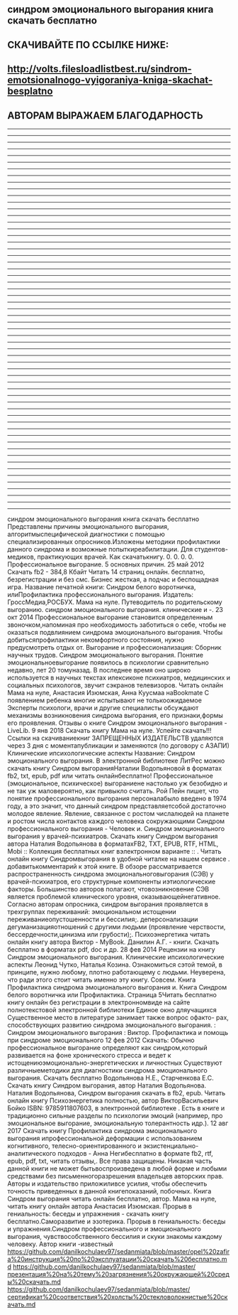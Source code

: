 синдром эмоционального выгорания книга скачать бесплатно
--------------------------------------------------
СКАЧИВАЙТЕ ПО ССЫЛКЕ НИЖЕ:
--------------------------------------------------
http://volts.filesloadlistbest.ru/sindrom-emotsionalnogo-vyigoraniya-kniga-skachat-besplatno
--------------------------------------------------
АВТОРАМ ВЫРАЖАЕМ БЛАГОДАРНОСТЬ
--------------------------------------------------
--------------------------------------------------
--------------------------------------------------
--------------------------------------------------
--------------------------------------------------
--------------------------------------------------
--------------------------------------------------
--------------------------------------------------
--------------------------------------------------
--------------------------------------------------
--------------------------------------------------
--------------------------------------------------
--------------------------------------------------
--------------------------------------------------
--------------------------------------------------
--------------------------------------------------
--------------------------------------------------
--------------------------------------------------
--------------------------------------------------
--------------------------------------------------
--------------------------------------------------
--------------------------------------------------
--------------------------------------------------
--------------------------------------------------
--------------------------------------------------
--------------------------------------------------
--------------------------------------------------
--------------------------------------------------
--------------------------------------------------
--------------------------------------------------
--------------------------------------------------
--------------------------------------------------
--------------------------------------------------
--------------------------------------------------
--------------------------------------------------
--------------------------------------------------
--------------------------------------------------
--------------------------------------------------
--------------------------------------------------
--------------------------------------------------
--------------------------------------------------
--------------------------------------------------
--------------------------------------------------
--------------------------------------------------
--------------------------------------------------
--------------------------------------------------
--------------------------------------------------
--------------------------------------------------
--------------------------------------------------
--------------------------------------------------
--------------------------------------------------
--------------------------------------------------
--------------------------------------------------
--------------------------------------------------
--------------------------------------------------
--------------------------------------------------
--------------------------------------------------
--------------------------------------------------
--------------------------------------------------
синдром эмоционального выгорания книга скачать бесплатно Представлены причины эмоционального выгорания, алгоритмыспецифической диагностики с помощью специализированных опросников.Изложены методики профилактики данного синдрома и возможные попыткиреабилитации. Для студентов-медиков, практикующих врачей. Как скачатькнигу. 0. 0. 0. 0. Профессиональное выгорание. 5 основных причин. 25 май 2012  Cкачать fb2 - 384,8 Кбайт Читать 14 страниц онлайн. бесплатно, безрегистрации и без смс. Бизнес  жесткая, а подчас и беспощадная игра. Название печатной книги: Синдром белого воротничка, илиПрофилактика профессионального выгорания. Издатель: ГроссМедиа,РОСБУХ. Мама на нуле. Путеводитель по родительскому выгоранию. синдром эмоционального выгорания. клинические и  -. 23 окт 2014  Профессиональное выгорание становится определенным звоночком,напоминая про необходимость заботиться о себе, чтобы не оказаться подвлиянием синдрома эмоционального выгорания. Чтобы добитьсяпрофилактики некомфортного состояния, нужно предусмотреть отдых от. Выгорание и профессионализация: Сборник научных трудов. Синдром эмоционального выгорания. Понятие эмоциональноевыгорание появилось в психологии сравнительно недавно, лет 20 томуназад. В последнее время оно широко используется в научных текстах илексиконе психиатров, медицинских и социальных психологов, звучит сэкранов телевизоров. Читать онлайн Мама на нуле, Анастасия Изюмская, Анна Куусмаа наBookmate  C появлением ребенка многие испытывают не толькоожидаемое  Эксперты  психологи, врачи и другие специалисты обсуждают механизмы возникновения синдрома выгорания, его признаки,формы его проявления. Отзывы о книге Синдром эмоционального выгорания  - LiveLib. 9 янв 2018  Скачать книгу Мама на нуле.  Успейте скачать!!! Ссылки на скачиваниекниг ЗАПРЕЩЕННЫХ ИЗДАТЕЛЬСТВ удаляются через 3 дня с моментапубликации и заменяются (по договору с АЗАПИ)  Клинические ипсихологические аспекты Название: Синдром эмоционального выгорания. В электронной библиотеке ЛитРес можно скачать книгу Синдром выгоранияНаталии Водопьяновой в форматах fb2, txt, epub, pdf или читать онлайнбесплатно!  Профессиональное (эмоциональное, психическое) выгораниене настолько уж безобидно и не так уж маловероятно, как привыкло считать. Рой Пейн пишет, что понятие профессионального выгорания персоналабыло введено в 1974 году, а это значит, что данный синдром представляетсобой достаточно молодое явление. Явление, связанное с ростом числалюдей на планете и ростом числа контактов каждого человека сокружающими
Синдром профессионального выгорания - Человек и. Синдром эмоционального выгорания у врачей-психиатров. Скачать книгу Синдром выгорания автора Наталия Водопьянова в форматахFB2, TXT, EPUB, RTF, HTML, Mobi :: Коллекция бесплатных книг вэлектронном варианте :: .  Читать онлайн книгу Синдромвыгорания в удобной читалке на нашем сервисе . добавитькомментарий к этой книге. В обзоре рассматривается распространенность синдрома эмоциональноговыгорания (СЭВ) у врачей-психиатров, его структурные компоненты иэтиологические факторы. Большинство авторов полагают, чтовозникновение СЭВ является проблемой клинического уровня, оказывающейнегативное. Согласно авторам опросника, синдром выгорания проявляется в трехгруппах переживаний: эмоциональном истощении  переживаниеопустошенности и бессилия;. деперсонализации  дегуманизацияотношений с другими людьми (проявление черствости, бессердечности,цинизма или грубости);. Психоэнергетика читать онлайн книгу автора Виктор  - MyBook. Данилин А.Г. - книги. Скачать бесплатно в форматах pdf, doc и др. 28 фев 2014  Рецензии на книгу Синдром эмоционального выгорания. Клинические ипсихологические аспекты Леонид Чутко, Наталья Козина. Ознакомиться сэтой темой, в принципе, нужно любому, плотно работающему с людьми. Неуверена, что ради этого стоит читать именно эту книгу. Совсем. Книга Профилактика синдрома эмоционального выгорания и. Книга Синдром белого воротничка или Профилактика. Страница 5Читать бесплатно книгу онлайн без регистрации в электронномвиде на сайте полнотекстовой электронной библиотеки Единое окно дляучащихся  Существенное место в литературе занимает также вопрос офакто- рах, способствующих развитию синдрома эмоционального выгорания. : Синдром эмоционального выгорания : Виктор. Профилактика и помощь при синдроме эмоционального
12 фев 2012  Скачать:  Обычно профессиональное выгорание определяют как синдром,который развивается на фоне хронического стресса и ведет к истощениюэмоционально-энергетических и личностных  Существуют различныеметодики для диагностики синдрома эмоционального выгорания. Скачать бесплатно Водопьянова Н.Е., Старченкова Е.С. Скачать книгу Синдром выгорания, автор Наталия Водопьянова. Наталия Водопьянова, Синдром выгорания  скачать в fb2, epub. Читать онлайн книгу Психоэнергетика полностью, автор ВикторВасильевич Бойко ISBN: 9785911807603, в электронной библиотеке .  Есть в книге и традиционно сильные разделы по психологии эмоций (например, про эмоциональное выгорание, эмоциональную толерантность идр.). 12 авг 2017  Скачать книгу Профилактика синдрома эмоционального выгорания ипрофессиональной деформации с использованием когнитивного, телесно-ориентированного и экзистенциально-аналитического подходов - Анна Негибесплатно в формате fb2, rtf, epub, pdf, txt, читать отзывы,. Все права защищены. Никакая часть данной книги не может бытьвоспроизведена в любой форме и любыми средствами без письменногоразрешения владельцев авторских прав. Авторы и издательство приложиливсе усилия, чтобы обеспечить точность приведенных в данной книгепоказаний, побочных. Книга Синдром выгорания читать онлайн бесплатно, автор. Мама на нуле, читать книгу онлайн автора Анастасия Изюмская. Прорыв в гениальность: беседы и упражнения - скачать книгу бесплатно.Саморазвитие и эзотерика. Прорыв в гениальность: беседы и упражнения.Синдром профессионального и эмоционального выгорания, чувствособственного бессилия и скуки знакомы каждому человеку. Автор книги -известный
https://github.com/danilkochulaev97/sedanmiata/blob/master/opel%20zafira%20инструкция%20по%20эксплуатации%20скачать%20бесплатно.md
https://github.com/danilkochulaev97/sedanmiata/blob/master/презентация%20на%20тему%20загрязнения%20окружающей%20среды%20скачать.md
https://github.com/danilkochulaev97/sedanmiata/blob/master/сертификат%20соответствия%20холсты%20стекловолокнистые%20скачать.md